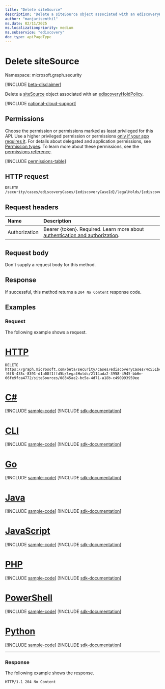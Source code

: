 ```yaml
---
title: "Delete siteSource"
description: "Delete a siteSource object associated with an ediscoveryHoldPolicy."
author: "manjarisenthil"
ms.date: 02/11/2025
ms.localizationpriority: medium
ms.subservice: "ediscovery"
doc_type: apiPageType
---
```


# Delete siteSource

Namespace: microsoft.graph.security

[!INCLUDE [beta-disclaimer](../../includes/beta-disclaimer.md)]

Delete a [siteSource](../resources/security-sitesource.md) object associated with an [ediscoveryHoldPolicy](../resources/security-ediscoveryholdpolicy.md).

[!INCLUDE [national-cloud-support](../../includes/global-us.md)]

## Permissions

Choose the permission or permissions marked as least privileged for this API. Use a higher privileged permission or permissions [only if your app requires it](/graph/permissions-overview#best-practices-for-using-microsoft-graph-permissions). For details about delegated and application permissions, see [Permission types](/graph/permissions-overview#permission-types). To learn more about these permissions, see the [permissions reference](/graph/permissions-reference).

<!-- { "blockType": "permissions", "name": "security_ediscoveryholdpolicy_delete_sitesources" } -->
[!INCLUDE [permissions-table](../includes/permissions/security-ediscoveryholdpolicy-delete-sitesources-permissions.md)]

## HTTP request

<!-- {
  "blockType": "ignored"
}
-->
``` http
DELETE /security/cases/ediscoveryCases/{ediscoveryCaseId}/legalHolds/{ediscoveryHoldPolicyId}/siteSources/{siteSourceId}
```

## Request headers

|Name|Description|
|:---|:---|
|Authorization|Bearer {token}. Required. Learn more about [authentication and authorization](/graph/auth/auth-concepts).|

## Request body

Don't supply a request body for this method.

## Response

If successful, this method returns a `204 No Content` response code.

## Examples

### Request

The following example shows a request.
# [HTTP](#tab/http)
<!-- {
  "blockType": "request",
  "name": "delete_ediscoveryholdpolicy_sitesource"
}
-->
``` http
DELETE https://graph.microsoft.com/beta/security/cases/ediscoveryCases/4c551bc5-f6f8-435c-8391-d1a08f1ffd5b/legalHolds/2114ada2-3958-4945-bb6e-66fe9fca4772/siteSources/08345ae2-bc5a-4d71-a18b-c490993959ee
```

# [C#](#tab/csharp)
[!INCLUDE [sample-code](../includes/snippets/csharp/delete-ediscoveryholdpolicy-sitesource-csharp-snippets.md)]
[!INCLUDE [sdk-documentation](../includes/snippets/snippets-sdk-documentation-link.md)]

# [CLI](#tab/cli)
[!INCLUDE [sample-code](../includes/snippets/cli/delete-ediscoveryholdpolicy-sitesource-cli-snippets.md)]
[!INCLUDE [sdk-documentation](../includes/snippets/snippets-sdk-documentation-link.md)]

# [Go](#tab/go)
[!INCLUDE [sample-code](../includes/snippets/go/delete-ediscoveryholdpolicy-sitesource-go-snippets.md)]
[!INCLUDE [sdk-documentation](../includes/snippets/snippets-sdk-documentation-link.md)]

# [Java](#tab/java)
[!INCLUDE [sample-code](../includes/snippets/java/delete-ediscoveryholdpolicy-sitesource-java-snippets.md)]
[!INCLUDE [sdk-documentation](../includes/snippets/snippets-sdk-documentation-link.md)]

# [JavaScript](#tab/javascript)
[!INCLUDE [sample-code](../includes/snippets/javascript/delete-ediscoveryholdpolicy-sitesource-javascript-snippets.md)]
[!INCLUDE [sdk-documentation](../includes/snippets/snippets-sdk-documentation-link.md)]

# [PHP](#tab/php)
[!INCLUDE [sample-code](../includes/snippets/php/delete-ediscoveryholdpolicy-sitesource-php-snippets.md)]
[!INCLUDE [sdk-documentation](../includes/snippets/snippets-sdk-documentation-link.md)]

# [PowerShell](#tab/powershell)
[!INCLUDE [sample-code](../includes/snippets/powershell/delete-ediscoveryholdpolicy-sitesource-powershell-snippets.md)]
[!INCLUDE [sdk-documentation](../includes/snippets/snippets-sdk-documentation-link.md)]

# [Python](#tab/python)
[!INCLUDE [sample-code](../includes/snippets/python/delete-ediscoveryholdpolicy-sitesource-python-snippets.md)]
[!INCLUDE [sdk-documentation](../includes/snippets/snippets-sdk-documentation-link.md)]

---

### Response

The following example shows the response.

<!-- {
  "blockType": "response",
  "truncated": true
}
-->
``` http
HTTP/1.1 204 No Content
```
